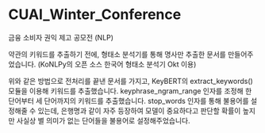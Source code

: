 # CUAI_Winter_Conference
금융 소비자 권익 제고 공모전 (NLP)

약관의 키워드를 추출하기 전에, 형태소 분석기를 통해 명사만 추출한 문서를 만들어주었습니다. (KoNLPy의 오픈 소스 한국어 형태소 분석기 Okt 이용)

위와 같은 방법으로 전처리를 끝낸 문서를 가지고, KeyBERT의 extract_keywords() 모듈을 이용해 키워드를 추출했습니다.
keyphrase_ngram_range 인자를 조정해 한 단어부터 세 단어까지의 키워드를 추출했습니다. 
stop_words 인자를 통해 불용어를 설정해줄 수 있는데, 은행명과 같이 자주 등장하여 모델이 중요하다고 판단할 확률이 높지만 사실상 별 의미가 없는 단어들을 불용어로 설정해주었습니다.
